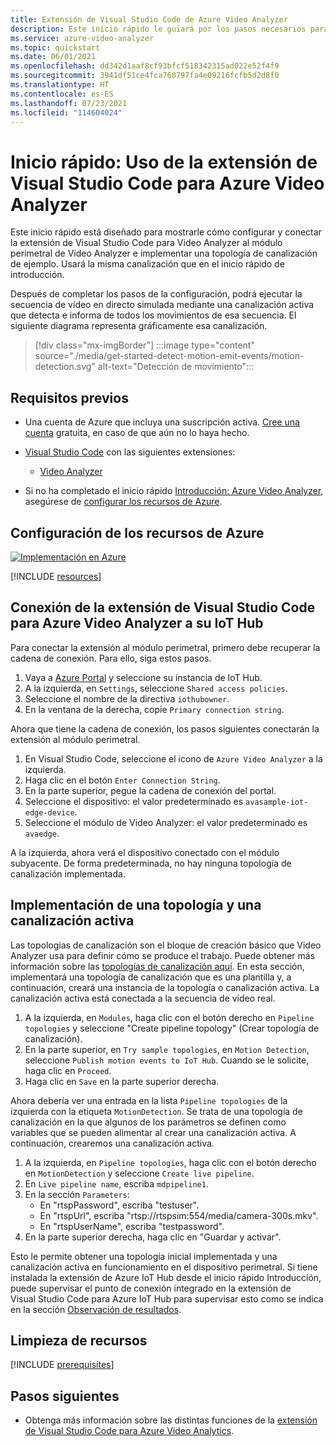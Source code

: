 ```yaml
---
title: Extensión de Visual Studio Code de Azure Video Analyzer
description: Este inicio rápido le guiará por los pasos necesarios para empezar a usar la extensión Visual Studio Code para Azure Video Analyzer.
ms.service: azure-video-analyzer
ms.topic: quickstart
ms.date: 06/01/2021
ms.openlocfilehash: dd342d1aaf8cf93bfcf518342315ad022e52f4f9
ms.sourcegitcommit: 3941df51ce4fca760797fa4e09216fcfb5d2d8f0
ms.translationtype: HT
ms.contentlocale: es-ES
ms.lasthandoff: 07/23/2021
ms.locfileid: "114604024"
---
```

# <a name="quickstart-azure-video-analyzer-visual-studio-code-extension"></a>Inicio rápido: Uso de la extensión de Visual Studio Code para Azure Video Analyzer

Este inicio rápido está diseñado para mostrarle cómo configurar y conectar la extensión de Visual Studio Code para Video Analyzer al módulo perimetral de Video Analyzer e implementar una topología de canalización de ejemplo.  Usará la misma canalización que en el inicio rápido de introducción.  

Después de completar los pasos de la configuración, podrá ejecutar la secuencia de vídeo en directo simulada mediante una canalización activa que detecta e informa de todos los movimientos de esa secuencia. El siguiente diagrama representa gráficamente esa canalización.

> [!div class="mx-imgBorder"]
> :::image type="content" source="./media/get-started-detect-motion-emit-events/motion-detection.svg" alt-text="Detección de movimiento":::
 
 ## <a name="prerequisites"></a>Requisitos previos
 
* Una cuenta de Azure que incluya una suscripción activa. [Cree una cuenta](https://azure.microsoft.com/free/?WT.mc_id=A261C142F) gratuita, en caso de que aún no lo haya hecho.

* [Visual Studio Code](https://code.visualstudio.com/) con las siguientes extensiones:
    * [Video Analyzer](https://go.microsoft.com/fwlink/?linkid=2163332)

* Si no ha completado el inicio rápido [Introducción: Azure Video Analyzer](./get-started-detect-motion-emit-events.md), asegúrese de [configurar los recursos de Azure](#set-up-azure-resources).    

## <a name="set-up-azure-resources"></a>Configuración de los recursos de Azure

[![Implementación en Azure](https://aka.ms/deploytoazurebutton)](https://aka.ms/ava-click-to-deploy)

[!INCLUDE [resources](./includes/common-includes/azure-resources.md)]

## <a name="connect-the-azure-video-analyzer-visual-studio-code-extension-to-your-iot-hub"></a>Conexión de la extensión de Visual Studio Code para Azure Video Analyzer a su IoT Hub

Para conectar la extensión al módulo perimetral, primero debe recuperar la cadena de conexión. Para ello, siga estos pasos.

1.  Vaya a [Azure Portal](https://portal.azure.com) y seleccione su instancia de IoT Hub.
1.  A la izquierda, en `Settings`, seleccione `Shared access policies`.
1.  Seleccione el nombre de la directiva `iothubowner`.
1.  En la ventana de la derecha, copie `Primary connection string`.

Ahora que tiene la cadena de conexión, los pasos siguientes conectarán la extensión al módulo perimetral.

1.  En Visual Studio Code, seleccione el icono de `Azure Video Analyzer` a la izquierda.
1.  Haga clic en el botón `Enter Connection String`.
1.  En la parte superior, pegue la cadena de conexión del portal.
1.  Seleccione el dispositivo: el valor predeterminado es `avasample-iot-edge-device`.
1.  Seleccione el módulo de Video Analyzer: el valor predeterminado es `avaedge`.

A la izquierda, ahora verá el dispositivo conectado con el módulo subyacente.  De forma predeterminada, no hay ninguna topología de canalización implementada.

## <a name="deploy-a-topology-and-live-pipeline"></a>Implementación de una topología y una canalización activa

Las topologías de canalización son el bloque de creación básico que Video Analyzer usa para definir cómo se produce el trabajo.  Puede obtener más información sobre las [topologías de canalización aquí](./pipeline.md).  En esta sección, implementará una topología de canalización que es una plantilla y, a continuación, creará una instancia de la topología o canalización activa. La canalización activa está conectada a la secuencia de vídeo real.

1.  A la izquierda, en `Modules`, haga clic con el botón derecho en `Pipeline topologies` y seleccione "Create pipeline topology" (Crear topología de canalización).
1.  En la parte superior, en `Try sample topologies`, en `Motion Detection`, seleccione `Publish motion events to IoT Hub`.  Cuando se le solicite, haga clic en `Proceed`.
1.  Haga clic en `Save` en la parte superior derecha.

Ahora debería ver una entrada en la lista `Pipeline topologies` de la izquierda con la etiqueta `MotionDetection`.  Se trata de una topología de canalización en la que algunos de los parámetros se definen como variables que se pueden alimentar al crear una canalización activa.  A continuación, crearemos una canalización activa.

1.  A la izquierda, en `Pipeline topologies`, haga clic con el botón derecho en `MotionDetection` y seleccione `Create live pipeline`.
1.  En `Live pipeline name`, escriba `mdpipeline1`.
1.  En la sección `Parameters`:
    - En "rtspPassword", escriba "testuser".
    - En "rtspUrl", escriba "rtsp://rtspsim:554/media/camera-300s.mkv".
    - En "rtspUserName", escriba "testpassword".
1.  En la parte superior derecha, haga clic en "Guardar y activar".

Esto le permite obtener una topología inicial implementada y una canalización activa en funcionamiento en el dispositivo perimetral.  Si tiene instalada la extensión de Azure IoT Hub desde el inicio rápido Introducción, puede supervisar el punto de conexión integrado en la extensión de Visual Studio Code para Azure IoT Hub para supervisar esto como se indica en la sección [Observación de resultados](./get-started-detect-motion-emit-events.md#observe-results).

## <a name="clean-up-resources"></a>Limpieza de recursos

[!INCLUDE [prerequisites](./includes/common-includes/clean-up-resources.md)]

## <a name="next-steps"></a>Pasos siguientes

* Obtenga más información sobre las distintas funciones de la [extensión de Visual Studio Code para Azure Video Analytics](./visual-studio-code-extension.md).
